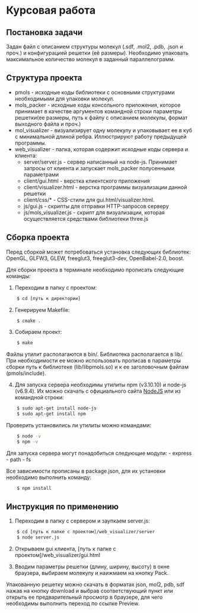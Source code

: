 # Курсовая работа

## Постановка задачи
Задан файл с описанием структуры молекул (.sdf, .mol2, .pdb, .json и проч.) и конфигурацией решетки (её размеры). Необходимо упаковать максимальное количество молекул в заданный параллелограмм. 


## Структура проекта

* pmols - исходные коды библиотеки с основными структурами необходимыми для упаковки молекул.
* mols_packer - исходные коды консольного приложения, которое принимает в качестве аргументов командной строки параметры решетки(ее размеры, путь к файлу с описанием молекулы, формат выходного файла и проч.)
* mol_visualizer - визуализирует одну молекулу и упаковывает ее в куб с минимальной длиной ребра. Иллюстрируют работу предыдущей программы.
* web_visualizer - папка, которая содержит исходные коды сервера и клиента:
    - server/server.js - сервер написанный на node-js. Принимает запросы от клиента и запускает mols_packer полусенными параметрами  
    - client/gui.html - верстка клиентского приложения
    - client/visualizer.html - верстка программы визуализации данной решетки
    - client/css/* - CSS-стили для gui.html/visualizer.html.
    - js/gui.js - скрипты для отправки HTTP-запросов серверу
    - js/mols_visualizer.js - скрипт для визуализации, которая осуществляется средствами библиотеки three.js

## Сборка проекта

Перед сборкой может потребоваться установка следующих библиотек: OpenGL, GLFW3, GLEW, freeglut3, freeglut3-dev, OpenBabel-2.0, boost.


Для сборки проекта в терминале необходимо прописать следующие команды:

1. Переходим в папку с проектом:

```bash
	$ cd [путь к директории]
```

2. Генерируем Makefile:

```bash
	$ cmake .
```


3. Собираем проект:

```bash
	$ make 
```

Файлы утилит располагаются в bin/. Библиотека располагается в lib/. При необходимости ее можно использовать прописав в параметры сборки путь к библиотеке (lib/libpmols.so) и к ее заголовочным файлам (pmols/include).

4. Для запуска сервера необходимы утилиты npm (v3.10.10) и node-js (v6.9.4). Их можно скачать с официального сайта [NodeJS](https://nodejs.org/) или из командной строки:

```bash
	$ sudo apt-get install node-js
	$ sudo apt-get install npm
```

Проверить установились ли утилиты можно командами:

```bash
	$ node -v
	$ npm -v
```


Для запуска сервера могут понадобиться следующие модули:
    - express
    - path
    - fs


Все зависимости прописаны в package.json, для их установки необходимо выполнить команду:

```bash
    $ npm install
```

## Инструкция по применению

1. Переходим в папку с сервером и заупкаем server.js:

```bash
    $ cd [путь к папке с проектом]/web_visualizer/server
    $ node server.js
```

2. Открываем gui клиента, [путь к папке с проектом]/web_visualizer/gui.html

3. Вводим параметры решетки (длину, ширину, высоту) в окне браузера, выбираем молекулу и наижмаем на кнопку Pack.  

Упакованную решетку можно скачать в форматах json, mol2, pdb, sdf нажав на кнопку download и выбрав соответствующий пункт или открыть ее предварительный просмотр в браузере, для чего необходимы выполнить переход по ссылке Preview.